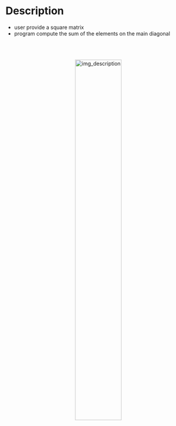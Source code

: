 # Description

+ user provide a square matrix
+ program compute the sum of the elements on the main diagonal

<br><br>

<p align="center">
  <img src="https://i.stack.imgur.com/AEd0D.png" alt="img_description" width="50%" height="50%"/>
</p>